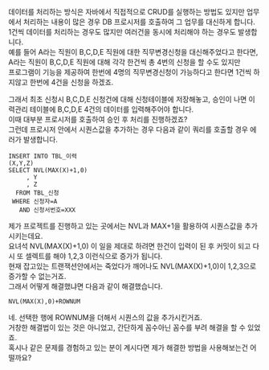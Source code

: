 데이터를 처리하는 방식은 자바에서 직접적으로 CRUD를 실행하는 방법도 있지만 업무에서 처리하는 내용이 많은 경우 DB 프로시저를 호출하여 그 업무를 대신하게 합니다.  
1건씩 데이터를 처리하는 경우도 많지만 여러건을 동시에 처리해야 하는 경우도 발생합니다.  
예를 들어 A라는 직원이 B,C,D,E 직원에 대한 직무변경신청을 대신해주었다고 한다면,   
A라는 직원이 B,C,D,E 직원에 대해 각각 한건씩 총 4번의 신청을 할 수도 있지만  
프로그램이 기능을 제공하여 한번에 4명의 직무변경신청이 가능하다고 한다면 1건씩 하지않고 한번에 4건을 신청을 하겠죠.  
  
그래서 최초 신청시 B,C,D,E 신청건에 대해 신청테이블에 저장해놓고, 승인이 나면 이력관리 테이블에 B,C,D,E 4건의 데이터를 입력해주어야 합니다.  
이때 대부분 프로시저를 호출하여 승인 후 처리를 진행하겠죠?  
그런데 프로시저 안에서 시퀀스값을 추가하는 경우 다음과 같이 쿼리를 호출할 경우 에러가 발생합니다.  
  
```
INSERT INTO TBL_이력
(X,Y,Z)
SELECT NVL(MAX(X)+1,0)
     , Y
     , Z
  FROM TBL_신청
 WHERE 신청자=A
   AND 신청서번호=XXX
```
  
제가 프로젝트를 진행하고 있는 곳에서는 NVL과 MAX+1을 활용하여 시퀀스값을 추가시키는데요.   
요녀석 NVL(MAX(X)+1,0) 이 일을 제대로 하려면 한건이 입력이 된 후 커밋이 되고 다시 또 셀렉트를 해야 1,2,3 이런식으로 증가가 됩니다.  
현재 잡고있는 트랜잭션안에서는 죽었다가 깨어나도 NVL(MAX(X)+1,0)이 1,2,3으로 증가할 수 없는거죠.  
그래서 어떻게 해결했냐면 다음과 같이 해결했습니다.  
  
`NVL(MAX(X),0)+ROWNUM  `
  
네. 선택한 행에 ROWNUM을 더해서 시퀀스의 값을 추가시킨거죠.  
거창한 해결법이 있는 것은 아니었고, 간단하게 꼼수아닌 꼼수를 부려 해결을 할 수 있었죠.  
혹시나 같은 문제를 경험하고 있는 분이 계시다면 제가 해결한 방법을 사용해보는건 어떨까요?  
